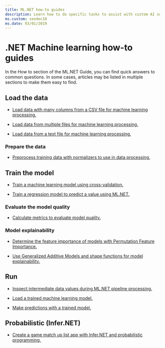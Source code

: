 ```yaml
---
title: ML.NET how-to guides
description: Learn how to do specific tasks to assist with custom AI solutions creation and Machine Learning integration into your .NET applications.
ms.custom: seodec18
ms.date: 03/01/2019
---
```


# .NET Machine learning how-to guides 

In the How to section of the ML.NET Guide, you can find quick answers
to common questions. In some cases, articles may be listed in multiple sections to make them easy to find.

## Load the data

* [Load data with many columns from a CSV file for machine learning processing.](load-data-from-mult-column-csv-ml-net.md)

* [Load data from multiple files for machine learning processing.](load-data-from-multiple-files-ml-net.md)

* [Load data from a text file for machine learning processing.](load-data-from-text-file-ml-net.md)

### Prepare the data

* [Preprocess training data with normalizers to use in data processing.](normalizers-preprocess-data-ml-net.md)

## Train the model


* [Train a machine learning model using cross-validation.](train-machine-learning-model-cross-validation-ml-net.md)

* [Train a regression model to predict a value using ML.NET.](train-machine-learning-model-ml-net.md)

### Evaluate the model quality

* [Calculate metrics to evaluate model quality.](verify-model-quality-ml-net.md)

### Model explainability

* [Determine the feature importance of models with Permutation Feature Importance.](explain-machine-learning-model-permutation-feature-importance-ml-net.md)

* [Use Generalized Additive Models and shape functions for model explainability.](use-gams-for-model-explainability.md)




## Run

* [Inspect intermediate data values during ML.NET pipeline processing.](inspect-intermediate-data-ml-net.md)

* [Load a trained machine learning model.](save-load-machine-learning-models-ml-net.md)

* [Make predictions with a trained model.](machine-learning-model-predictions-ml-net.md)

## Probabilistic (Infer.NET)

* [Create a game match up list app with Infer.NET and probabilistic programming.](matchup-app-infer-net.md)
